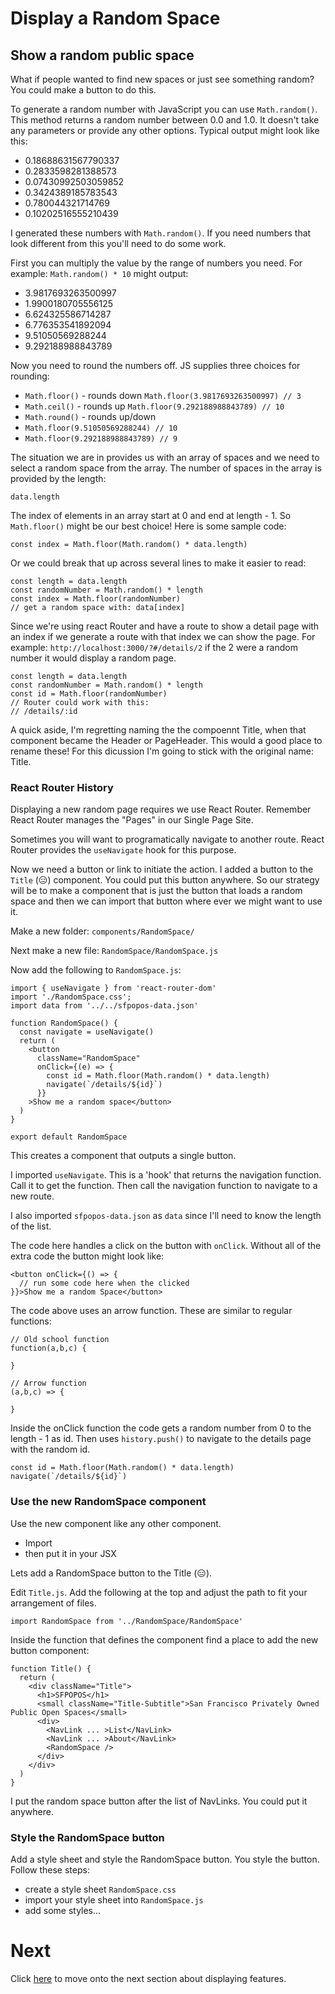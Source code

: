 # Display a Random Space

## Show a random public space

What if people wanted to find new spaces or just see something random? You could make a button to do this.

To generate a random number with JavaScript you can use `Math.random()`. This method returns a random number between 0.0 and 1.0. It doesn't take any parameters or provide any other options. Typical output might look like this:  

- 0.18688631567790337
- 0.2833598281388573
- 0.07430992503059852
- 0.3424389185783543
- 0.780044321714769
- 0.10202516555210439

I generated these numbers with `Math.random()`. If you need numbers that look different from this you'll need to do some work.

First you can multiply the value by the range of numbers you need. For example: `Math.random() * 10` might output:

- 3.9817693263500997
- 1.9900180705556125
- 6.624325586714287
- 6.776353541892094
- 9.51050569288244
- 9.292188988843789

Now you need to round the numbers off. JS supplies three choices for rounding:

- `Math.floor()` - rounds down `Math.floor(3.9817693263500997) // 3`
- `Math.ceil()` - rounds up `Math.floor(9.292188988843789) // 10`
- `Math.round()` - rounds up/down
- `Math.floor(9.51050569288244) // 10`
- `Math.floor(9.292188988843789) // 9`

The situation we are in provides us with an array of spaces and we need to select a random space from the array. The number of spaces in the array is provided by the length:

```JS
data.length
```

The index of elements in an array start at 0 and end at length - 1. So `Math.floor()` might be our best choice! Here is some sample code:

```JS
const index = Math.floor(Math.random() * data.length)
```

Or we could break that up across several lines to make it easier to read:

```JS
const length = data.length
const randomNumber = Math.random() * length
const index = Math.floor(randomNumber)
// get a random space with: data[index]
```

Since we're using react Router and have a route to show a detail page with an index if we generate a route with that index we can show the page. For example: `http://localhost:3000/?#/details/2` if the 2 were a random number it would display a random page.

```JS
const length = data.length
const randomNumber = Math.random() * length
const id = Math.floor(randomNumber)
// Router could work with this:
// /details/:id
```

A quick aside, I'm regretting naming the the compoennt Title, when that component became the Header or PageHeader. This would a good place to rename these! For this dicussion I'm going to stick with the original name: Title.

### React Router History

Displaying a new random page requires we use React Router. Remember React Router manages the "Pages" in our Single Page Site.

Sometimes you will want to programatically navigate to another route. React Router provides the `useNavigate` hook for this purpose. 

Now we need a button or link to initiate the action. I added a button to the `Title` (😑) component. You could put this button anywhere. So our strategy will be to make a component that is just the button that loads a random space and then we can import that button where ever we might want to use it.

Make a new folder: `components/RandomSpace/`

Next make a new file: `RandomSpace/RandomSpace.js`

Now add the following to `RandomSpace.js`:

```JS
import { useNavigate } from 'react-router-dom'
import './RandomSpace.css';
import data from '../../sfpopos-data.json'

function RandomSpace() {
  const navigate = useNavigate()
  return (
    <button 
      className="RandomSpace"
      onClick={(e) => {
        const id = Math.floor(Math.random() * data.length)
        navigate(`/details/${id}`)
      }}
    >Show me a random space</button>
  )
}

export default RandomSpace
```

This creates a component that outputs a single button.

I imported `useNavigate`. This is a 'hook' that returns the navigation function. Call it to get the function. Then call the navigation function to navigate to a new route. 

I also imported `sfpopos-data.json` as `data` since I'll need to know the length of the list.

The code here handles a click on the button with `onClick`. Without all of the extra code the button might look like:

```JS
<button onClick={() => {
  // run some code here when the clicked
}}>Show me a random Space</button>
```

The code above uses an arrow function. These are similar to regular functions:

```JS
// Old school function
function(a,b,c) {

}

// Arrow function
(a,b,c) => {

}
```

Inside the onClick function the code gets a random number from 0 to the length - 1 as id. Then uses `history.push()` to navigate to the details page with the random id.  

```JS
const id = Math.floor(Math.random() * data.length)
navigate(`/details/${id}`)
```

### Use the new RandomSpace component

Use the new component like any other component.

- Import
- then put it in your JSX

Lets add a RandomSpace button to the Title (😑).

Edit `Title.js`. Add the following at the top and adjust the path to fit your arrangement of files.

```JS
import RandomSpace from '../RandomSpace/RandomSpace'
```

Inside the function that defines the component find a place to add the new button component:

```JS
function Title() {
  return (
    <div className="Title">
      <h1>SFPOPOS</h1>
      <small className="Title-Subtitle">San Francisco Privately Owned Public Open Spaces</small>
      <div>
        <NavLink ... >List</NavLink>
        <NavLink ... >About</NavLink>
        <RandomSpace />
      </div>
    </div>
  )
}
```

I put the random space button after the list of NavLinks. You could put it anywhere.

### Style the RandomSpace button

Add a style sheet and style the RandomSpace button. You style the button. Follow these steps:

- create a style sheet `RandomSpace.css`
- import your style sheet into `RandomSpace.js`
- add some styles...

# Next

Click [here](../P12-Displaying-Feature/) to move onto the next section about displaying features.
